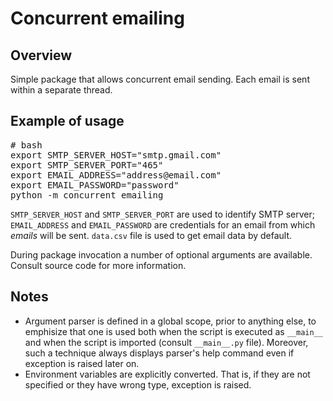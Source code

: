 # Concurrent emailing

## Overview

Simple package that allows concurrent email sending. Each email is sent within a separate thread.

## Example of usage

<pre>
# bash
export SMTP_SERVER_HOST="smtp.gmail.com"
export SMTP_SERVER_PORT="465"
export EMAIL_ADDRESS="address@email.com"
export EMAIL_PASSWORD="password"
python -m concurrent_emailing
</pre>
```SMTP_SERVER_HOST``` and ```SMTP_SERVER_PORT``` are used to identify SMTP server;
<br>```EMAIL_ADDRESS``` and ```EMAIL_PASSWORD``` are credentials for an email from which *emails* will be sent. ```data.csv``` file is used to get email data by default.

During package invocation a number of optional arguments are available. Consult source code for more information.

## Notes

- Argument parser is defined in a global scope, prior to anything else, to emphisize that one is used both when the script is executed as ```__main__``` and when the script is imported (consult ```__main__.py``` file). Moreover, such a technique always displays parser's help command even if exception is raised later on.
- Environment variables are explicitly converted. That is, if they are not specified or they have wrong type, exception is raised.
